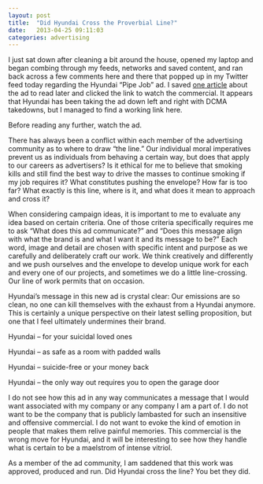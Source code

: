 ```yaml
---
layout: post
title:  "Did Hyundai Cross the Proverbial Line?"
date:   2013-04-25 09:11:03
categories: advertising
---
```


I just sat down after cleaning a bit around the house, opened my laptop and began combing through my feeds, networks and saved content, and ran back across a few comments here and there that popped up in my Twitter feed today regarding the Hyundai “Pipe Job” ad. I saved [one article](http://hollybrockwell.com/2013/04/25/an-open-letter-to-innocean-and-hyundai/) about the ad to read later and clicked the link to watch the commercial. It appears that Hyundai has been taking the ad down left and right with DCMA takedowns, but I managed to find a working link here.

Before reading any further, watch the ad.

There has always been a conflict within each member of the advertising community as to where to draw “the line.” Our individual moral imperatives prevent us as individuals from behaving a certain way, but does that apply to our careers as advertisers? Is it ethical for me to believe that smoking kills and still find the best way to drive the masses to continue smoking if my job requires it? What constitutes pushing the envelope? How far is too far? What exactly is this line, where is it, and what does it mean to approach and cross it?

When considering campaign ideas, it is important to me to evaluate any idea based on certain criteria. One of those criteria specifically requires me to ask “What does this ad communicate?” and “Does this message align with what the brand is and what I want it and its message to be?” Each word, image and detail are chosen with specific intent and purpose as we carefully and deliberately craft our work. We think creatively and differently and we push ourselves and the envelope to develop unique work for each and every one of our projects, and sometimes we do a little line-crossing. Our line of work permits that on occasion.

Hyundai’s message in this new ad is crystal clear: Our emissions are so clean, no one can kill themselves with the exhaust from a Hyundai anymore. This is certainly a unique perspective on their latest selling proposition, but one that I feel ultimately undermines their brand.

Hyundai – for your suicidal loved ones

Hyundai – as safe as a room with padded walls

Hyundai – suicide-free or your money back

Hyundai – the only way out requires you to open the garage door

I do not see how this ad in any way communicates a message that I would want associated with my company or any company I am a part of. I do not want to be the company that is publicly lambasted for such an insensitive and offensive commercial. I do not want to evoke the kind of emotion in people that makes them relive painful memories. This commercial is the wrong move for Hyundai, and it will be interesting to see how they handle what is certain to be a maelstrom of intense vitriol.

As a member of the ad community, I am saddened that this work was approved, produced and run. Did Hyundai cross the line? You bet they did.